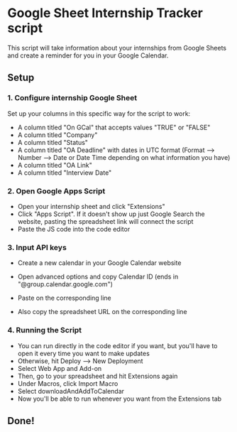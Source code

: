 # Google Sheet Internship Tracker script
This script will take information about your internships from Google Sheets and create a reminder for you in your Google Calendar.

## Setup
### 1. Configure internship Google Sheet
Set up your columns in this specific way for the script to work:
  - A column titled "On GCal" that accepts values "TRUE" or "FALSE"
  - A column titled "Company"
  - A column titled "Status"
  - A column titled "OA Deadline" with dates in UTC format (Format --> Number --> Date or Date Time depending on what information you have)
  - A column titled "OA Link"
  - A column titled "Interview Date"

### 2. Open Google Apps Script
  - Open your internship sheet and click "Extensions"
  - Click "Apps Script". If it doesn't show up just Google Search the website, pasting the spreadsheet link will connect the script
  - Paste the JS code into the code editor

### 3. Input API keys
  - Create a new calendar in your Google Calendar website
  - Open advanced options and copy Calendar ID (ends in "@group.calendar.google.com")
  - Paste on the corresponding line

  - Also copy the spreadsheet URL on the corresponding line

### 4. Running the Script
 - You can run directly in the code editor if you want, but you'll have to open it every time you want to make updates
 - Otherwise, hit Deploy --> New Deployment
 - Select Web App and Add-on
 - Then, go to your spreadsheet and hit Extensions again
 - Under Macros, click Import Macro
 - Select downloadAndAddToCalendar
 - Now you'll be able to run whenever you want from the Extensions tab

## Done!
